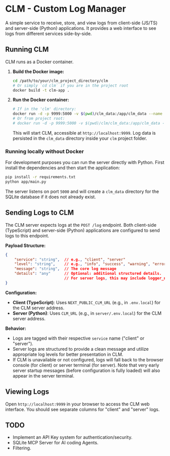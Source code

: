 # CLM - Custom Log Manager

A simple service to receive, store, and view logs from client-side (JS/TS) and server-side (Python) applications. It provides a web interface to see logs from different services side-by-side.

## Running CLM

CLM runs as a Docker container.

1.  **Build the Docker image:**
    ```bash
    cd /path/to/your/clm_project_directory/clm 
    # Or simply `cd clm` if you are in the project root
    docker build -t clm-app .
    ```

2.  **Run the Docker container:**
    ```bash
    # If in the 'clm' directory:
    docker run -d -p 9999:5000 -v $(pwd)/clm_data:/app/clm_data --name clm_instance clm-app
    # Or from project root:
    # docker run -d -p 9999:5000 -v $(pwd)/clm/clm_data:/app/clm_data --name clm_instance clm-app
    ```
    This will start CLM, accessible at `http://localhost:9999`. Log data is persisted in the `clm_data` directory inside your `clm` project folder.

### Running locally without Docker

For development purposes you can run the server directly with Python. First install the dependencies and then start the application:

```bash
pip install -r requirements.txt
python app/main.py
```

The server listens on port `5000` and will create a `clm_data` directory for the SQLite database if it does not already exist.

## Sending Logs to CLM

The CLM server expects logs at the `POST /log` endpoint. Both client-side (TypeScript) and server-side (Python) applications are configured to send logs to this endpoint.

**Payload Structure:**
```json
{
    "service": "string",  // e.g., "client", "server"
    "level": "string",    // e.g., "info", "success", "warning", "error", "debug"
    "message": "string",  // The core log message
    "details": "any"      // Optional: additional structured details.
                          // For server logs, this may include logger_name, exception traces, etc.
}
```

**Configuration:**
*   **Client (TypeScript)**: Uses `NEXT_PUBLIC_CLM_URL` (e.g., in `.env.local`) for the CLM server address.
*   **Server (Python)**: Uses `CLM_URL` (e.g., in `server/.env.local`) for the CLM server address.

**Behavior:**
*   Logs are tagged with their respective `service` name ("client" or "server").
*   Server logs are structured to provide a clean message and utilize appropriate log levels for better presentation in CLM.
*   If CLM is unavailable or not configured, logs will fall back to the browser console (for client) or server terminal (for server). Note that very early server startup messages (before configuration is fully loaded) will also appear in the server terminal.

## Viewing Logs

Open `http://localhost:9999` in your browser to access the CLM web interface. You should see separate columns for "client" and "server" logs.

## TODO

- Implement an API Key system for authentication/security.
- SQLite MCP Server for AI coding Agents.
- Filtering.
